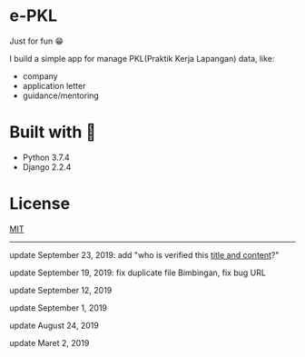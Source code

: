 # e-PKL
Just for fun 😁

I build a simple app for manage PKL(Praktik Kerja Lapangan) data, like:
* company
* application letter
* guidance/mentoring

# Built with 💜
* Python 3.7.4
* Django 2.2.4

# License
[MIT](https://github.com/HilmiZul/epkl3/blob/master/LICENSE)

---
update September 23, 2019: add "who is verified this [title and content](https://github.com/HilmiZul/epkl3/blob/master/karya_ilmiah/models.py)?"

update September 19, 2019: fix duplicate file Bimbingan, fix bug URL

update September 12, 2019

update September 1, 2019

update August 24, 2019

update Maret 2, 2019
